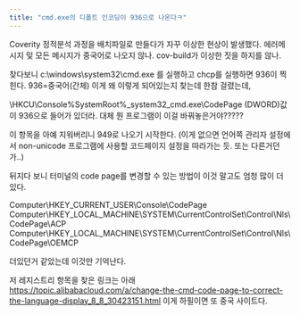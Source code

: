 ```yaml
---
title: "cmd.exe의 디폴트 인코딩이 936으로 나온다ㅋ"
---
```


Coverity 정적분석 과정을 배치파일로 만들다가 자꾸 이상한 현상이 발생했다.
에러메시지 및 모든 메시지가 중국어로 나오지 않나.
cov-build가 이상한 짓을 하지를 않나.

찾다보니 c:\windows\system32\cmd.exe 를 실행하고 chcp를 실행하면 936이 찍힌다.
936=중국어(간체)
이게 왜 이렇게 되어있는지 찾는데 한참 걸렸는데,

\HKCU\Console\%SystemRoot%_system32_cmd.exe\CodePage (DWORD)값이 936으로 들어가 있더라.
대체 뭔 프로그램이 이걸 바꿔놓은거야?????

이 항목을 아예 지워버리니 949로 나오기 시작한다.
(이게 없으면 언어쪽 관리자 설정에서 non-unicode 프로그램에 사용할 코드페이지 설정을 따라가는 듯. 또는 다른거던가..)

뒤지다 보니 터미널의 code page를 변경할 수 있는 방법이 이것 말고도 엄청 많이 더있다.

Computer\HKEY_CURRENT_USER\Console\CodePage
Computer\HKEY_LOCAL_MACHINE\SYSTEM\CurrentControlSet\Control\Nls\CodePage\ACP
Computer\HKEY_LOCAL_MACHINE\SYSTEM\CurrentControlSet\Control\Nls\CodePage\OEMCP

더있던거 같았는데 이것만 기억난다.


저 레지스트리 항목을 찾은 링크는 아래
https://topic.alibabacloud.com/a/change-the-cmd-code-page-to-correct-the-language-display_8_8_30423151.html
이게 하필이면 또 중국 사이트다.



